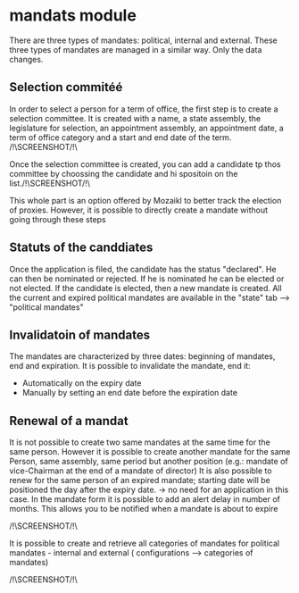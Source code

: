 # mandats module

There are three types of mandates: political, internal and external. These three types of mandates are managed in a similar way. Only the data changes.

## Selection commitéé

In order to select a person for a term of office, the first step is to create a selection committee. It is created with a name, a state assembly, the legislature for selection, an appointment assembly, an appointment date, a term of office category and a start and end date of the term. /!\SCREENSHOT/!\

Once the selection committee is created, you can add a candidate tp thos committee by choossing the candidate and hi spositoin on the list./!\SCREENSHOT/!\

This whole part is an option offered by Mozaikl to better track the election of proxies. However, it is possible to directly create a mandate without going through these steps

## Statuts of the canddiates

Once the application is filed, the candidate has the status "declared". He can then be nominated or rejected. If he is nominated he can be elected or not elected. If the candidate is elected, then a new mandate is created. All the current and expired political mandates are available in the "state" tab --> "political mandates"

## Invalidatoin of mandates

The mandates are characterized by three dates: beginning of mandates, end and expiration. It is possible to invalidate the mandate, end it:
- Automatically on the expiry date
- Manually by setting an end date before the expiration date

## Renewal of a mandat

It is not possible to create two same mandates at the same time for the same person. However it is possible to create another mandate for the same Person, same assembly, same period but another position (e.g.: mandate of vice-Chairman at the end of a mandate of director)
It is also possible to renew for the same person of an expired mandate; starting date will be positioned the day after the expiry date. → no need for an application in this case. In the mandate form it is possible to add an alert delay in number of months. This allows you to be notified when a mandate is about to expire

/!\SCREENSHOT/!\

It is possible to create and retrieve all categories of mandates for political mandates - internal and external ( configurations --> categories of mandates)

/!\SCREENSHOT/!\

